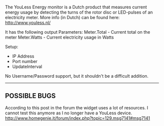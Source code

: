 The YouLess Energy monitor is a Dutch product that measures current energy usage by detecting the turns of the rotor disc or LED-pulses of an electricity meter. More info (in Dutch) can be found here:
http://www.youless.nl/

It has the following output Parameters:
Meter.Total - Current total on the meter
Meter.Watts - Current electricity usage in Watts

Setup:
- IP Address
- Port number
- UpdateInterval

No Username/Password support, but it shouldn't be a difficult addition.


-----------------
POSSIBLE BUGS
-----------------
According to this post in the forum the widget uses a lot of resources. I cannot test this anymore as I no longer have a YouLess device.
http://www.homegenie.it/forum/index.php?topic=129.msg7141#msg7141
